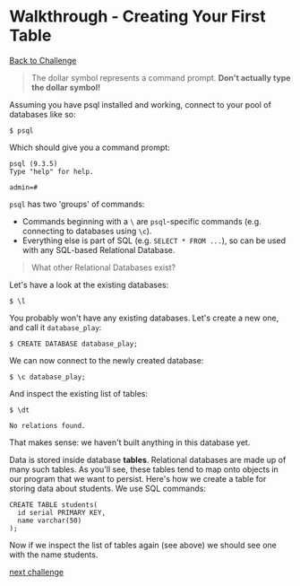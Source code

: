 # Walkthrough - Creating Your First Table

[Back to Challenge](../readme_files/04_creating_your_first_table.md)

> The dollar symbol represents a command prompt. **Don't actually type the dollar symbol!**

Assuming you have psql installed and working, connect to your pool of databases like so:

    $ psql

Which should give you a command prompt:

    psql (9.3.5)
    Type "help" for help.

    admin=#

`psql` has two 'groups' of commands: 

- Commands beginning with a `\` are `psql`-specific commands (e.g. connecting to databases using `\c`). 
- Everything else is part of SQL (e.g. `SELECT * FROM ...`), so can be used with any SQL-based Relational Database.

> What other Relational Databases exist?

Let's have a look at the existing databases:

    $ \l

You probably won't have any existing databases. Let's create a new one, and call it `database_play`:

    $ CREATE DATABASE database_play;

We can now connect to the newly created database:

    $ \c database_play;

And inspect the existing list of tables:

    $ \dt

    No relations found.

That makes sense: we haven't built anything in this database yet.

Data is stored inside database **tables**. Relational databases are made up of many such tables. As you'll see, these tables tend to map onto objects in our program that we want to persist. Here's how we create a table for storing data about students. We use SQL commands:

    CREATE TABLE students(
      id serial PRIMARY KEY,
      name varchar(50)
    );

Now if we inspect the list of tables again (see above) we should see one with the name students.

[next challenge](../readme_files/05_manipulating_table_data.md)
